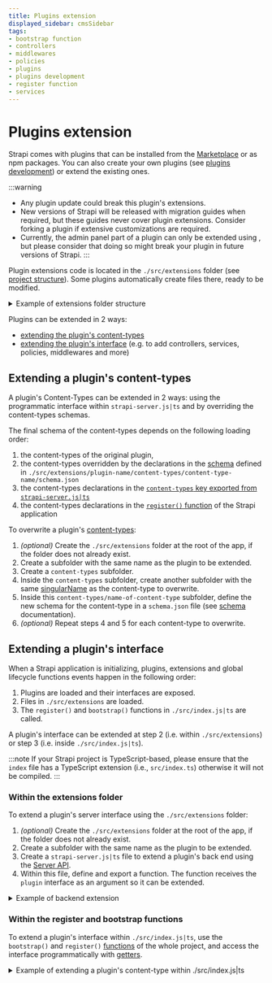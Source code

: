 ```yaml
---
title: Plugins extension
displayed_sidebar: cmsSidebar
tags:
- bootstrap function
- controllers
- middlewares
- policies
- plugins
- plugins development
- register function 
- services
---
```


# Plugins extension

Strapi comes with plugins that can be installed from the [Marketplace](/cms/plugins/installing-plugins-via-marketplace#installing-marketplace-plugins-and-providers) or as npm packages. You can also create your own plugins (see [plugins development](/cms/plugins-development/developing-plugins)) or extend the existing ones.

:::warning
* Any plugin update could break this plugin's extensions.
* New versions of Strapi will be released with migration guides when required, but these guides never cover plugin extensions. Consider forking a plugin if extensive customizations are required.
* Currently, the admin panel part of a plugin can only be extended using <ExternalLink to="https://www.npmjs.com/package/patch-package" text="patch-package"/>, but please consider that doing so might break your plugin in future versions of Strapi.
:::

Plugin extensions code is located in the `./src/extensions` folder (see [project structure](/cms/project-structure)). Some plugins automatically create files there, ready to be modified.

<details> 
<summary>Example of extensions folder structure</summary>

```bash
/extensions
  /some-plugin-to-extend
    strapi-server.js|ts
    /content-types
      /some-content-type-to-extend
        model.json
      /another-content-type-to-extend
        model.json
  /another-plugin-to-extend
    strapi-server.js|ts
```
</details>

Plugins can be extended in 2 ways:

- [extending the plugin's content-types](#extending-a-plugins-content-types)
- [extending the plugin's interface](#extending-a-plugins-interface) (e.g. to add controllers, services, policies, middlewares and more)

## Extending a plugin's content-types

A plugin's Content-Types can be extended in 2 ways: using the programmatic interface within `strapi-server.js|ts` and by overriding the content-types schemas.

The final schema of the content-types depends on the following loading order:

1. the content-types of the original plugin,
2. the content-types overridden by the declarations in the [schema](/cms/backend-customization/models#model-schema) defined in `./src/extensions/plugin-name/content-types/content-type-name/schema.json`
3. the content-types declarations in the [`content-types` key exported from `strapi-server.js|ts`](/cms/plugins-development/server-api#content-types)
4. the content-types declarations in the [`register()` function](/cms/configurations/functions#register) of the Strapi application

To overwrite a plugin's [content-types](/cms/backend-customization/models):

1. _(optional)_ Create the `./src/extensions` folder at the root of the app, if the folder does not already exist.
2. Create a subfolder with the same name as the plugin to be extended.
3. Create a `content-types` subfolder.
4. Inside the `content-types` subfolder, create another subfolder with the same [singularName](/cms/backend-customization/models#model-information) as the content-type to overwrite.
5. Inside this `content-types/name-of-content-type` subfolder, define the new schema for the content-type in a `schema.json` file (see [schema](/cms/backend-customization/models#model-schema) documentation).
6. _(optional)_ Repeat steps 4 and 5 for each content-type to overwrite.

## Extending a plugin's interface

When a Strapi application is initializing, plugins, extensions and global lifecycle functions events happen in the following order:

1. Plugins are loaded and their interfaces are exposed.
2. Files in `./src/extensions` are loaded.
3. The `register()` and `bootstrap()` functions in `./src/index.js|ts` are called.

A plugin's interface can be extended at step 2 (i.e. within `./src/extensions`) or step 3 (i.e. inside `./src/index.js|ts`).

:::note
If your Strapi project is TypeScript-based, please ensure that the `index` file has a TypeScript extension (i.e., `src/index.ts`) otherwise it will not be compiled.
:::

### Within the extensions folder

To extend a plugin's server interface using the `./src/extensions` folder:

1. _(optional)_ Create the `./src/extensions` folder at the root of the app, if the folder does not already exist.
2. Create a subfolder with the same name as the plugin to be extended.
3. Create a `strapi-server.js|ts` file to extend a plugin's back end using the [Server API](/cms/plugins-development/server-api).
4. Within this file, define and export a function. The function receives the `plugin` interface as an argument so it can be extended.

<details>
<summary>Example of backend extension</summary>

```js title="./src/extensions/some-plugin-to-extend/strapi-server.js|ts"

module.exports = (plugin) => {
  plugin.controllers.controllerA.find = (ctx) => {};

  plugin.policies[newPolicy] = (ctx) => {};

  plugin.routes['content-api'].routes.push({
    method: 'GET',
    path: '/route-path',
    handler: 'controller.action',
  });

  return plugin;
};
```
</details>

### Within the register and bootstrap functions

To extend a plugin's interface within `./src/index.js|ts`, use the `bootstrap()` and `register()` [functions](/cms/configurations/functions) of the whole project, and access the interface programmatically with [getters](/cms/plugins-development/server-api#usage).

<details>
<summary>Example of extending a plugin's content-type within ./src/index.js|ts</summary>

```js title="./src/index.js|ts"

module.exports = {
  register({ strapi }) {
    const contentTypeName = strapi.contentType('plugin::my-plugin.content-type-name')  
    contentTypeName.attributes = {
      // Spread previous defined attributes
      ...contentTypeName.attributes,
      // Add new, or override attributes
      'toto': {
        type: 'string',
      }
    }
  },
  bootstrap({ strapi }) {},
};
```
</details>

